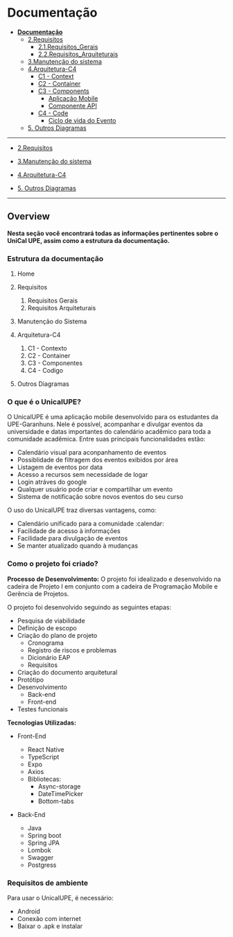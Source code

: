 # Documentação

* [**Documentação**](README.md)
  * [2.Requisitos](2.Requisitos/README.md)
    * [2.1.Requisitos_Gerais](2.Requisitos/2.1.Requisitos_Gerais/README.md)
    * [2.2.Requisitos_Arquiteturais](2.Requisitos/2.2.Requisitos_Arquiteturais/README.md)
  * [3.Manutenção do sistema](3.Manuten%C3%A7%C3%A3o%20do%20sistema/README.md)
  * [4.Arquitetura-C4](4.Arquitetura-C4/README.md)
    * [C1 - Context](4.Arquitetura-C4/C1%20-%20Context/README.md)
    * [C2 - Container](4.Arquitetura-C4/C2%20-%20Container/README.md)
    * [C3 - Components](4.Arquitetura-C4/C3%20-%20Components/README.md)
      * [Aplicação Mobile](4.Arquitetura-C4/C3%20-%20Components/Aplica%C3%A7%C3%A3o%20Mobile/README.md)
      * [Componente API](4.Arquitetura-C4/C3%20-%20Components/Componente%20API/README.md)
    * [C4 - Code](4.Arquitetura-C4/C4%20-%20Code/README.md)
      * [Ciclo de vida do Evento](4.Arquitetura-C4/C4%20-%20Code/Ciclo%20de%20vida%20do%20Evento/README.md)
  * [5. Outros Diagramas](5.%20Outros%20Diagramas/README.md)

---

- [2.Requisitos](2.Requisitos/README.md)

- [3.Manutenção do sistema](3.Manuten%C3%A7%C3%A3o%20do%20sistema/README.md)

- [4.Arquitetura-C4](4.Arquitetura-C4/README.md)

- [5. Outros Diagramas](5.%20Outros%20Diagramas/README.md)

---


## **Overview**

**Nesta seção você encontrará todas as informações pertinentes sobre o UniCal UPE, assim como a estrutura da documentação.**

### **Estrutura da documentação**

1. Home 
   
2. Requisitos
   1. Requisitos Gerais
   2. Requisitos Arquiteturais
3. Manutenção do Sistema
4. Arquitetura-C4
   1. C1 - Contexto
   2. C2 - Container
   3. C3 - Componentes
   4. C4 - Codigo
5. Outros Diagramas

### **O que é o UnicalUPE?**

O UnicalUPE é uma aplicação mobile desenvolvido para os estudantes da UPE-Garanhuns. Nele é possível, acompanhar e divulgar eventos da universidade e datas importantes do calendário acadêmico para toda a comunidade acadêmica. Entre suas principais funcionalidades estão:

- Calendário visual para aconpanhamento de eventos
- Possiblidade de filtragem dos eventos exibidos por área
- Listagem de eventos por data
- Acesso a recursos sem necessidade de logar
- Login atráves do google
- Qualquer usuário pode criar e compartilhar um evento
- Sistema de notificação sobre novos eventos do seu curso

O uso do UnicalUPE traz diversas vantagens, como: <br>
<ul>
    <li> Calendário unificado para a comunidade :calendar: </li> 
    <li> Facilidade de acesso à informações </li>
    <li> Facilidade para divulgação de eventos</li>
    <li> Se manter atualizado quando à mudanças </li>
</ul>

### **Como o projeto foi criado?**

**Processo de Desenvolvimento:**
O projeto foi idealizado e desenvolvido na cadeira de Projeto I em conjunto com a cadeira de Programação Mobile e Gerência de Projetos.

O projeto foi desenvolvido seguindo as seguintes etapas:

- Pesquisa de viabilidade
- Definição de escopo
- Criação do plano de projeto
  - Cronograma
  - Registro de riscos e problemas
  - Dicionário EAP
  - Requisitos
- Criação do documento arquitetural
- Protótipo
- Desenvolvimento
  - Back-end
  - Front-end
- Testes funcionais

**Tecnologias Utilizadas:**

- Front-End
  - React Native
  - TypeScript
  - Expo
  - Axios
  - Bibliotecas:
    - Async-storage
    - DateTimePicker
    - Bottom-tabs

- Back-End
  - Java
  - Spring boot
  - Spring JPA
  - Lombok
  - Swagger
  - Postgress

### **Requisitos de ambiente**

Para usar o UnicalUPE, é necessário:
<ul>
    <li>Android</li>
    <li>Conexão com internet</li>
    <li><a>Baixar o .apk</a> e instalar</li>
</ul>






